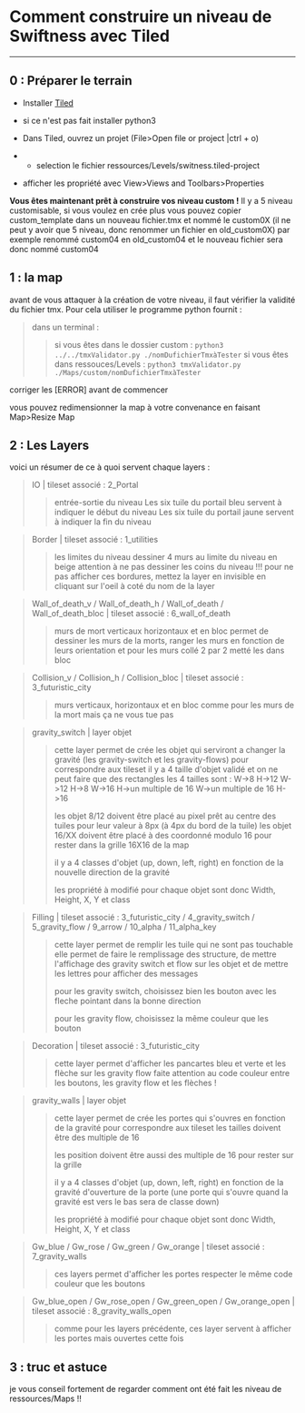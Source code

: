 # Comment construire un niveau de Swiftness avec Tiled

---

## 0 : Préparer le terrain

- Installer [Tiled](https://thorbjorn.itch.io/tiled)
- si ce n'est pas fait installer python3

- Dans Tiled, ouvrez un projet (File>Open file or project |ctrl + o)
- - selection le fichier ressources/Levels/switness.tiled-project

- afficher les propriété avec View>Views and Toolbars>Properties

**Vous êtes maintenant prêt à construire vos niveau custom !**
Il y a 5 niveau customisable, si vous voulez en crée plus vous pouvez copier custom_template dans un nouveau fichier.tmx et nommé le custom0X (il ne peut y avoir que 5 niveau, donc renommer un fichier en old_custom0X)
par exemple renommé custom04 en old_custom04 et le nouveau fichier sera donc nommé custom04

## 1 : la map

avant de vous attaquer à la création de votre niveau, il faut vérifier la validité du fichier tmx. Pour cela utiliser le programme python fournit :

>
> dans un terminal :
> > si vous êtes dans le dossier custom : `python3 ../../tmxValidator.py ./nomDufichierTmxàTester`
> > si vous êtes dans ressouces/Levels : `python3 tmxValidator.py ./Maps/custom/nomDufichierTmxàTester`
>

corriger les \[ERROR\] avant de commencer

vous pouvez redimensionner la map à votre convenance en faisant Map>Resize Map

## 2 : Les Layers

voici un résumer de ce à quoi servent chaque layers :

>
> IO | tileset associé : 2_Portal
>> entrée-sortie du niveau
>> Les six tuile du portail bleu servent à indiquer le début du niveau
>> Les six tuile du portail jaune servent à indiquer la fin du niveau
>
<!---->
>
> Border | tileset associé : 1_utilities
>> les limites du niveau
>> dessiner 4 murs au limite du niveau en beige
>> attention à ne pas dessiner les coins du niveau !!!
>> pour ne pas afficher ces bordures, mettez la layer en invisible en cliquant sur l'oeil à coté du nom de la layer
>
<!---->
>
> Wall_of_death_v / Wall_of_death_h / Wall_of_death / Wall_of_death_bloc | tileset associé : 6_wall_of_death
>> murs de mort verticaux horizontaux et en bloc
>> permet de dessiner les murs de la morts,
>> ranger les murs en fonction de leurs orientation et pour les murs collé 2 par 2 metté les dans bloc
>
<!---->
>
> Collision_v / Collision_h / Collision_bloc | tileset associé : 3_futuristic_city
>> murs verticaux, horizontaux et en bloc
>> comme pour les murs de la mort mais ça ne vous tue pas
>
<!---->
>
> gravity_switch | layer objet
>> cette layer permet de crée les objet qui serviront a changer la gravité (les gravity-switch et les gravity-flows)
>> pour correspondre aux tileset il y a 4 taille d'objet validé et on ne peut faire que des rectangles
>> les 4 tailles sont :
>> W->8 H->12
>> W->12 H->8
>> W->16 H->un multiple de 16
>> W->un multiple de 16 H->16
>>
>> les objet 8/12 doivent être placé au pixel prêt au centre des tuiles pour leur valeur à 8px (à 4px du bord de la tuile)
>> les objet 16/XX doivent être placé à des coordonné modulo 16 pour rester dans la grille 16X16 de la map
>>
>> il y a 4 classes d'objet (up, down, left, right) en fonction de la nouvelle direction de la gravité
>>
>> les propriété à modifié pour chaque objet sont donc Width, Height, X, Y et class
>
<!---->
>
> Filling | tileset associé : 3_futuristic_city / 4_gravity_switch / 5_gravity_flow / 9_arrow / 10_alpha / 11_alpha_key
>> cette layer permet de remplir les tuile qui ne sont pas touchable
>> elle permet de faire le remplissage des structure, de mettre l'affichage des gravity switch et flow sur les objet
>> et de mettre les lettres pour afficher des messages
>>
>> pour les gravity switch, choisissez bien les bouton avec les fleche pointant dans la bonne direction
>>
>> pour les gravity flow, choisissez la même couleur que les bouton
>
<!---->
>
> Decoration | tileset associé : 3_futuristic_city
>> cette layer permet d'afficher les pancartes bleu et verte et les flèche sur les gravity flow
>> faite attention au code couleur entre les boutons, les gravity flow et les flèches !
>
<!---->
>
> gravity_walls | layer objet
>> cette layer permet de crée les portes qui s'ouvres en fonction de la gravité
>> pour correspondre aux tileset les tailles doivent être des multiple de 16
>>
>> les position doivent être aussi des multiple de 16 pour rester sur la grille
>>
>> il y a 4 classes d'objet (up, down, left, right) en fonction de la gravité d'ouverture de la porte (une porte qui s'ouvre quand la gravité est vers le bas sera de classe down)
>>
>> les propriété à modifié pour chaque objet sont donc Width, Height, X, Y et class
>
<!---->
>
> Gw_blue / Gw_rose / Gw_green / Gw_orange | tileset associé : 7_gravity_walls
>> ces layers permet d'afficher les portes
>> respecter le même code couleur que les boutons
>
<!---->
>
> Gw_blue_open / Gw_rose_open / Gw_green_open / Gw_orange_open | tileset associé : 8_gravity_walls_open
>> comme pour les layers précédente, ces layer servent à afficher les portes mais ouvertes cette fois
>

## 3 : truc et astuce

je vous conseil fortement de regarder comment ont été fait les niveau de ressources/Maps !!
